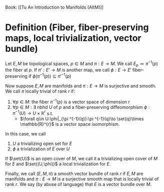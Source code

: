 Book: [[Tu An Introduction to Manifolds (AItM)]]
# Definition (Fiber, fiber-preserving maps, local trivialization, vector bundle)
Let $E,M$ be topological spaces, $p\in M$ and $\pi:E\to M$.
We call $E_{p}\coloneqq\pi ^{-1}(p)$ the fiber at $p$.
If $\pi':E'\to M$ is another map, we call $\phi:E\to E'$ fiber-preserving if $\phi(\pi ^{-1}(p))\subseteq \pi'^{-1}(p)$

Now suppose $E,M$ are manifolds and $\pi:E\to M$ is surjective and smooth.
We call $\pi$ locally trivial of rank $r$ if:
1. $\forall p\in M:$ the fiber $\pi ^{-1} (p)$ is a vector space of dimension $r$
2. $\forall p\in M:\exists$ nbhd $U$ of $p$ and a fiber-preserving diffeomorphism $\phi:\pi ^{-1}(U)\to U\times \mathbb{R}^{r}$ s.t.
	- $\forall q\in U:\phi|_{\pi ^{-1}(q)}:\pi ^{-1}(q)\to \set{q}\times \mathbb{R}^{r}$ is a vector space isomorphism.

In this case, we call
1. $U$ a trivializing open set for $E$
2. $\phi$ a trivialization of $E$ over $U$

If $\set{U}$ is an open cover of $M$, we call it a trivializing open cover of $M$ for $E$ and $\set{(U,\phi)}$ a local trivialization for $E$.

Finally, we call $(E,M,\pi)$ a smooth vector bundle of rank $r$ if $E,M$ are manifolds and $\pi:E\to M$ is a surjective smooth map that is locally trivial of rank $r$.
We say (by abuse of language) that $E$ is a vector bundle over $M$.